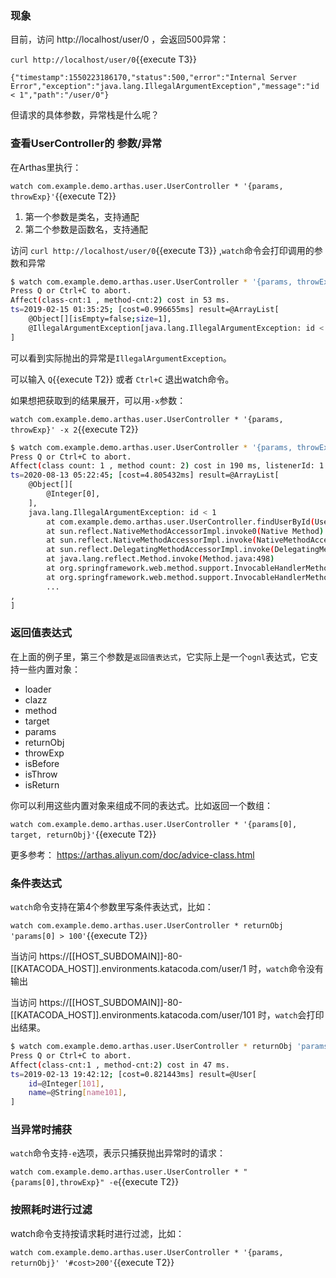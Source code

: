 

### 现象

目前，访问 http://localhost/user/0 ，会返回500异常：

`curl http://localhost/user/0`{{execute T3}}

```
{"timestamp":1550223186170,"status":500,"error":"Internal Server Error","exception":"java.lang.IllegalArgumentException","message":"id < 1","path":"/user/0"}
```

但请求的具体参数，异常栈是什么呢？

### 查看UserController的 参数/异常

在Arthas里执行：

`watch com.example.demo.arthas.user.UserController * '{params, throwExp}'`{{execute T2}}


1. 第一个参数是类名，支持通配
2. 第二个参数是函数名，支持通配


访问 `curl http://localhost/user/0`{{execute T3}} ,`watch`命令会打印调用的参数和异常

```bash
$ watch com.example.demo.arthas.user.UserController * '{params, throwExp}'
Press Q or Ctrl+C to abort.
Affect(class-cnt:1 , method-cnt:2) cost in 53 ms.
ts=2019-02-15 01:35:25; [cost=0.996655ms] result=@ArrayList[
    @Object[][isEmpty=false;size=1],
    @IllegalArgumentException[java.lang.IllegalArgumentException: id < 1],
]
```

可以看到实际抛出的异常是`IllegalArgumentException`。

可以输入 `Q`{{execute T2}} 或者 `Ctrl+C` 退出watch命令。

如果想把获取到的结果展开，可以用`-x`参数：

`watch com.example.demo.arthas.user.UserController * '{params, throwExp}' -x 2`{{execute T2}}

```bash
$ watch com.example.demo.arthas.user.UserController * '{params, throwExp}' -x 2
Press Q or Ctrl+C to abort.
Affect(class count: 1 , method count: 2) cost in 190 ms, listenerId: 1
ts=2020-08-13 05:22:45; [cost=4.805432ms] result=@ArrayList[
    @Object[][
        @Integer[0],
    ],
    java.lang.IllegalArgumentException: id < 1
        at com.example.demo.arthas.user.UserController.findUserById(UserController.java:19)
        at sun.reflect.NativeMethodAccessorImpl.invoke0(Native Method)
        at sun.reflect.NativeMethodAccessorImpl.invoke(NativeMethodAccessorImpl.java:62)
        at sun.reflect.DelegatingMethodAccessorImpl.invoke(DelegatingMethodAccessorImpl.java:43)
        at java.lang.reflect.Method.invoke(Method.java:498)
        at org.springframework.web.method.support.InvocableHandlerMethod.doInvoke(InvocableHandlerMethod.java:205)
        at org.springframework.web.method.support.InvocableHandlerMethod.invokeForRequest(InvocableHandlerMethod.java:133)
        ...
,
]
```

### 返回值表达式

在上面的例子里，第三个参数是`返回值表达式`，它实际上是一个`ognl`表达式，它支持一些内置对象：

* loader
* clazz
* method
* target
* params
* returnObj
* throwExp
* isBefore
* isThrow
* isReturn

你可以利用这些内置对象来组成不同的表达式。比如返回一个数组：

`watch com.example.demo.arthas.user.UserController * '{params[0], target, returnObj}'`{{execute T2}}


更多参考： https://arthas.aliyun.com/doc/advice-class.html


### 条件表达式

`watch`命令支持在第4个参数里写条件表达式，比如：

`watch com.example.demo.arthas.user.UserController * returnObj 'params[0] > 100'`{{execute T2}}

当访问 https://[[HOST_SUBDOMAIN]]-80-[[KATACODA_HOST]].environments.katacoda.com/user/1 时，`watch`命令没有输出

当访问 https://[[HOST_SUBDOMAIN]]-80-[[KATACODA_HOST]].environments.katacoda.com/user/101 时，`watch`会打印出结果。

```bash
$ watch com.example.demo.arthas.user.UserController * returnObj 'params[0] > 100'
Press Q or Ctrl+C to abort.
Affect(class-cnt:1 , method-cnt:2) cost in 47 ms.
ts=2019-02-13 19:42:12; [cost=0.821443ms] result=@User[
    id=@Integer[101],
    name=@String[name101],
]
```

### 当异常时捕获

`watch`命令支持`-e`选项，表示只捕获抛出异常时的请求：

`watch com.example.demo.arthas.user.UserController * "{params[0],throwExp}" -e`{{execute T2}}


### 按照耗时进行过滤

watch命令支持按请求耗时进行过滤，比如：

`watch com.example.demo.arthas.user.UserController * '{params, returnObj}' '#cost>200'`{{execute T2}}